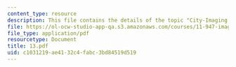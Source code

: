 ```yaml
---
content_type: resource
description: This file contains the details of the topic "City-Imaging After Lynch".
file: https://ol-ocw-studio-app-qa.s3.amazonaws.com/courses/11-947-imaging-the-city-the-place-of-media-in-city-design-and-development-fall-1998/c1031219ae4132c4fabc3bd84519d519_13.pdf
file_type: application/pdf
resourcetype: Document
title: 13.pdf
uid: c1031219-ae41-32c4-fabc-3bd84519d519
---
```

